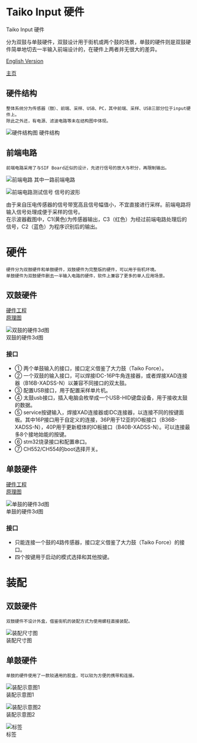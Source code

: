 # Taiko Input 硬件

Taiko Input 硬件

分为双鼓与单鼓硬件，双鼓设计用于街机或两个鼓的场景，单鼓的硬件则是双鼓硬件简单地切去一半输入前端设计的，在硬件上两者并无很大的差异。

[English Version](./README_EN.md)  

[主页](../)  

## 硬件结构

    整体系统分为传感器（鼓）、前端、采样、USB、PC，其中前端、采样、USB三部分位于input硬件上。
    除此之外还，有电源、滤波电路等未在结构图中体现。

![硬件结构图](./img/hardware.png  "硬件结构图")
硬件结构  

## 前端电路

    前端电路采用了与SIF Board近似的设计，先进行信号的放大与积分，再限制输出。


![前端电路](./img/frontend.png  "前端电路")
其中一路前端电路    

![前端电路测试信号](./img/soc.png  "前端电路测试信号")
信号的波形

由于来自压电传感器的信号带宽高且信号幅值小，不宜直接进行采样。前端电路将输入信号处理成便于采样的信号。  
在示波器截图中，C1(黄色)为传感器输出，C3（红色）为经过前端电路处理后的信号，C2（蓝色）为程序识别后的输出。  

 
# 硬件

    硬件分为双鼓硬件和单鼓硬件，双鼓硬件为完整版的硬件，可以用于街机环境。  
    单鼓硬件为双鼓硬件删去一半输入电路的硬件，软件上兼容了更多的单人应用场景。  

## 双鼓硬件

[硬件工程](./taiko-io/)  
[原理图](./taiko-io/new_io.pdf)  

![双鼓的硬件3d图](./img/new_io_3d.png  "双鼓的硬件3d图")  
双鼓的硬件3d图  

### 接口

- ① 两个单鼓输入的接口，接口定义借鉴了大力鼓（Taiko Force）。
- ② 一个双鼓的输入接口，可以焊接IDC-16P牛角连接器，或者焊接XAD连接器（B16B-XADSS-N）以兼容不同接口的双太鼓。
- ③ 配置USB接口，用于配置采样单片机。
- ④ 太鼓usb接口，插入电脑会枚举成一个USB-HID键盘设备，用于接收太鼓的数据。
- ⑤ service按键输入，焊接XAD连接器或IDC连接器，以连接不同的按键面板。其中16P接口用于自定义的连接，36P用于12亚的IO板接口（B36B-XADSS-N），40P用于更新框体的IO板接口（B40B-XADSS-N）。可以连接最多8个接地始能的按键。
- ⑥ stm32烧录接口和配置串口。
- ⑦ CH552/CH554的boot选择开关。

## 单鼓硬件
[硬件工程](./taiko-io-mini/)  
[原理图](./taiko-io-mini/Taiko_input_x4.pdf)  

![单鼓的硬件3d图](./img/taiko_input_x4_3d.png  "单鼓的硬件3d图")  
单鼓的硬件3d图  

### 接口

- 只能连接一个鼓的4路传感器，接口定义借鉴了大力鼓（Taiko Force）的接口。
- 四个按键用于启动的模式选择和其他按键。

# 装配

## 双鼓硬件

    双鼓硬件不设计外盒，借鉴街机的装配方式为使用螺柱直接装配。

![装配尺寸图](./img/instructions.png  "装配尺寸图")  
装配尺寸图  

## 单鼓硬件

    单鼓的硬件使用了一款较通用的胶盒，可以较为方便的携带和连接。

![装配示意图1](./img/img1.png  "装配示意图1")  
装配示意图1  

![装配示意图2](./img/img2.png  "装配示意图2")  
装配示意图2  

![标签](./img/mark.png  "标签")  
标签  

